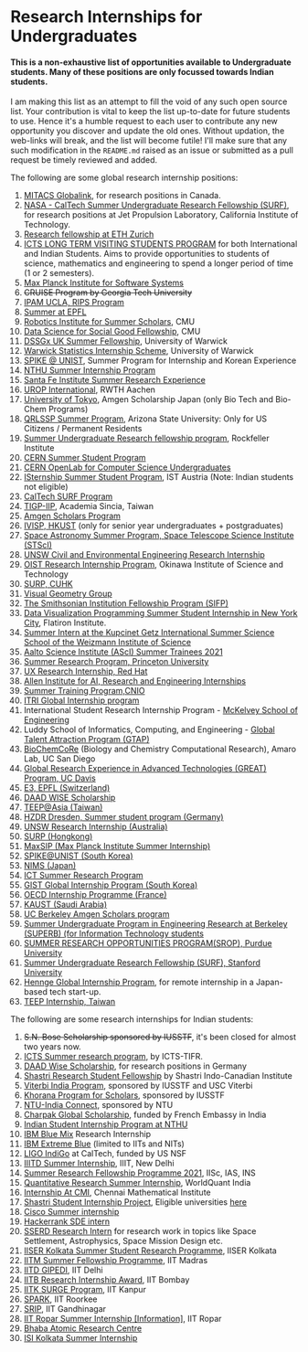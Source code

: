 # Research Internships for Undergraduates

#### This is a non-exhaustive list of opportunities available to Undergraduate students. Many of these positions are only focussed towards Indian students.

I am making this list as an attempt to fill the void of any such open source list. Your contribution is vital to keep the list up-to-date for future students to use. Hence it's a humble request to each user to contribute any new opportunity you discover and update the old ones. Without updation, the web-links will break, and the list will become futile! I'll make sure that any such modification in the `README.md` raised as an issue or submitted as a pull request be timely reviewed and added.

The following are some global research internship positions:

1. [MITACS Globalink](https://www.mitacs.ca/en/programs/globalink/globalink-research-internship), for research positions in Canada.
2. [NASA - CalTech Summer Undergraduate Research Fellowship (SURF)](https://www.jpl.nasa.gov/edu/intern/apply/caltech-summer-undergraduate-research-fellowship/), for research positions at Jet Propulsion Laboratory, California Institute of Technology.
3. [Research fellowship at ETH Zurich](https://www.inf.ethz.ch/studies/summer-research-fellowship.html)
4. [ICTS LONG TERM VISITING STUDENTS PROGRAM](https://www.icts.res.in/academic/long-term-visiting-student-program) for both International and Indian Students. Aims to provide opportunities to students of science, mathematics and engineering to spend a longer period of time (1 or 2 semesters).
4. [Max Planck Institute for Software Systems](https://apply.mpi-sws.org/register/internship/)
5. ~~CRUISE Program by Georgia Tech University~~
6. [IPAM UCLA, RIPS Program](http://www.ipam.ucla.edu/programs/student-research-programs/)
7. [Summer at EPFL](https://summer.epfl.ch/)
9. [Robotics Institute for Summer Scholars](https://riss.ri.cmu.edu/), CMU
10. [Data Science for Social Good Fellowship](https://www.dssgfellowship.org/), CMU
11. [DSSGx UK Summer Fellowship](https://warwick.ac.uk/research/data-science/warwick-data/dssgx/), University of Warwick
12. [Warwick Statistics Internship Scheme](https://warwick.ac.uk/fac/sci/statistics/research/internships/), University of Warwick
13. [SPIKE @ UNIST](https://spike.unist.ac.kr:10449/02_learn/learn03.php), Summer Program for Internship and Korean Experience
14. [NTHU Summer Internship Program](http://eng-en.web.nthu.edu.tw/files/14-1130-129169,r1447-1.php)
15. [Santa Fe Institute Summer Research Experience](https://www.santafe.edu/engage/learn/programs/undergraduate-complexity-research)
16. [UROP International](http://www.rwth-aachen.de/cms/root/Forschung/Angebote-fuer-Forschende/Angebote-fuer-Studierende/UROP/UROP-INternational/~wnr/Informationen-fuer-Studierende/?lidx=1), RWTH Aachen
17. [University of Tokyo](http://www.amgenscholars.com/japan-program), Amgen Scholarship Japan (only Bio Tech and Bio-Chem Programs)
18. [QRLSSP Summer Program](https://qrlssp.asu.edu/summerprogram), Arizona State University: Only for US Citizens / Permanent Residents
19. [Summer Undergraduate Research fellowship program](https://www.rockefeller.edu/education-and-training/surf/), Rockfeller Institute
20. [CERN Summer Student Program](https://careers.cern/summer)  
21. [CERN OpenLab for Computer Science Undergraduates](https://openlab.cern/education)
22. [ISternship Summer Student Program](https://phd.pages.ist.ac.at/isternship/), IST Austria (Note: Indian students not eligible)
23. [CalTech SURF Program](https://www.sfp.caltech.edu/programs/surf/application_information)
24. [TIGP-IIP](https://tigpsip.apps.sinica.edu.tw/index.php), Academia Sincia, Taiwan
25. [Amgen Scholars Program](amgenscholars.com/asia-program)
26. [IVISP, HKUST](https://pg.ust.hk/ivisp) (only for senior year undergraduates + postgraduates)
27. [Space Astronomy Summer Program, Space Telescope Science Institute (STScI)](http://www.stsci.edu/opportunities/space-astronomy-summer-program)
28. [UNSW Civil and Environmental Engineering Research Internship](https://www.engineering.unsw.edu.au/civil-engineering/study-with-us/international-exchange/research-internship-to-unsw-for-international-students)
29. [OIST Research Internship Program](https://admissions.oist.jp/oist-research-internship-program-description), Okinawa Institute of Science and Technology
30. [SURP, CUHK](http://www.summer.cuhk.edu.hk/surp/)
31. [Visual Geometry Group](https://www.robots.ox.ac.uk/~vgg/)
32. [The Smithsonian Institution Fellowship Program (SIFP)](https://www.smithsonianofi.com/fellowship-opportunities/smithsonian-institution-fellowship-program/)
33. [Data Visualization Programming Summer Student Internship in New York City](https://simonsfoundation.wd1.myworkdayjobs.com/en-US/simonsfoundationcareers/job/162-Fifth-Avenue/Data-Visualization-Intern--SCC_R0000579), Flatiron Institute.
34. [Summer Intern at the Kupcinet Getz International Summer Science School of the Weizmann Institute of Science](https://www.weizmann.ac.il/feinberg/admissions/kupcinet-getz-international-summer-school/about-program-0)
35. [Aalto Science Institute (AScI) Summer Trainees 2021](https://www.aalto.fi/en/open-positions/aalto-science-institute-asci-summer-trainees-2021)
36. [Summer Research Program, Princeton University](https://undergraduateresearch.princeton.edu/programs/summer-programs?field_princeton_status_eligibili_value=Non-Princeton+undergrads&field_class_year_eligibility_value=Juniors&field_division_value=Engineering)
37. [UX Research Internship, Red Hat](https://us-redhat.icims.com/jobs/83084/remote-us-nc/job)
38. [Allen Institute for AI, Research and Engineering Internships](https://allenai.org/internships)
39. [Summer Training Program,CNIO](https://www.cnio.es/en/education-and-career-development/career-development-programmes/undergraduate-students/)
40. [ITRI Global Internship program](https://www.itri.org.tw/english/ListStyle.aspx?DisplayStyle=05&SiteID=1&MmmID=617731531432246346)
41. International Student Research Internship Program - [McKelvey School of Engineering](https://engineering.wustl.edu/academics/undergraduate-research/international-student-research-internship-program.html)
42. Luddy School of Informatics, Computing, and Engineering - [Global Talent Attraction Program (GTAP)](https://luddy.indiana.edu/research/student-research/fellowship.html)
43. [BioChemCoRe](https://biochemcore.ucsd.edu/) (Biology and Chemistry Computational Research), Amaro Lab, UC San Diego 
44. [Global Research Experience in Advanced Technologies (GREAT) Program, UC Davis](https://great.ucdavis.edu/)
45. [E3, EPFL (Switzerland)](https://eee.epfl.ch/)
46. [DAAD WISE Scholarship](https://www2.daad.de/deutschland/stipendium/datenbank/en/21148-scholarship-database/?detail=50015295)
47. [TEEP@Asia (Taiwan)](https://teep.studyintaiwan.org/programs/Engineering)
48. [HZDR Dresden, Summer student program (Germany)](https://www.hzdr.de/db/Cms?pOid=34387&pNid=2519)
49. [UNSW Research Internship (Australia)](https://www.science.unsw.edu.au/student-life/student-opportunities/research-internships)
50. [SURP (Hongkong)](http://www.summer.cuhk.edu.hk/surp/?fbclid=IwAR0-H6g4x7UetRxFQkcnK95zvgjkp81TjgCZlBgv-NjrRSxWiOxy84TZuhw)
51. [MaxSIP (Max Planck Institute Summer Internship)](https://imprs-ls.opencampus.net/en/maxsip_application_info)
52. [SPIKE@UNIST (South Korea)](https://spike.unist.ac.kr:10449/02_learn/learn03.php)
53. [NIMS (Japan)](https://www.nims.go.jp/eng/hr-development/internship.html)
54. [ICT Summer Research Program](https://ict.usc.edu/academics/internships/application/)
55. [GIST Global Internship Program (South Korea)](https://www.gist.ac.kr/en/html/sub07/0702.html)
56. [OECD Internship Programme (France)](https://www.oecd.org/careers/internship-programme/)
57. [KAUST (Saudi Arabia)](https://vsrp.kaust.edu.sa/)
58. [UC Berkeley Amgen Scholars program](https://amgenscholars.berkeley.edu/)
59. [Summer Undergraduate Program in Engineering Research at Berkeley (SUPERB) (for Information Technology students](https://eecs.berkeley.edu/resources/undergrads/research/superb)
60. [SUMMER RESEARCH OPPORTUNITIES PROGRAM(SROP), Purdue University](https://www.purdue.edu/gradschool/diversity/programs/summer-research-opportunities-program/)
61. [Summer Undergraduate Research Fellowship (SURF), Stanford University](https://engineering.stanford.edu/students-academics/equity-and-inclusion-initiatives/prospective-graduate-programs/summer)
62. [Hennge Global Internship Program](https://hennge.com/global/gip.html), for remote internship in a Japan-based tech start-up.
63. [TEEP Internship, Taiwan](https://www.roc-taiwan.org/in_en/post/2749.html)

The following are some research internships for Indian students:

1. ~~S.N. Bose Scholarship sponsored by IUSSTF~~, it's been closed for almost two years now.
2. [ICTS Summer research program](https://www.icts.res.in/academic/summer-research-program), by ICTS-TIFR.
3. [DAAD Wise Scholarship](https://www.daad.de/go/en/stipa50015295), for research positions in Germany
4. [Shastri Research Student Fellowship](https://www.shastriinstitute.org/shastri-research-student-fellowship) by Shastri Indo-Canadian Institute
5. [Viterbi India Program](https://www.iusstf.org/program/iusstf-viterbi-program), sponsored by IUSSTF and USC Viterbi
6. [Khorana Program for Scholars](https://www.iusstf.org/program/khorana-program-for-scholars), sponsored by IUSSTF
7. [NTU-India Connect](https://www.ntu.edu.sg/education/student-exchanges/india-connect@ntu), sponsored by NTU
8. [Charpak Global Scholarship](https://www.inde.campusfrance.org/charpak-lab-scholarship), funded by French Embassy in India
9. [Indian Student Internship Program at NTHU](http://oga.nthu.edu.tw/news.php?id=233&lang=en)
10. [IBM Blue Mix](https://researcher.watson.ibm.com/researcher/view_group_subpage.php?id=8101) Research Internship
11. [IBM Extreme Blue](http://www-07.ibm.com/employment/in/students/extreme-blue/index.html) (limited to IITs and NITs)
12. [LIGO IndiGo](http://jobs.gw-indigo.org/tiki-index.php?page=LIGO-IndIGO+Summer+Students+Program) at CalTech, funded by US NSF
13. [IIITD Summer Internship](https://www.iiitd.ac.in/placement/internships), IIIT, New Delhi
14. [Summer Research Fellowship Programme 2021](https://web-japps.ias.ac.in:8443/fellowship2021/application_instructions.jsp), IISc, IAS, INS
15. [Quantitative Research Summer Internship](https://websim.worldquantchallenge.com/en/cms/wqc/summerprograms/india/), WorldQuant India
16. [Internship At CMI](https://www.cmi.ac.in/admissions/internships.php), Chennai Mathematical Institute
17. [Shastri Student Internship Project](https://www.shastriinstitute.org/Shastri_Student_Internship_Project), Eligible universities [here](https://www.shastriinstitute.org/member-council)
18. [Cisco Summer internship](https://jobs.cisco.com/jobs/ProjectDetail/Software-Engineer-Bachelor-s-Intern-United-States/1295250?source=Pitt+CSC&tags=CDC+SnNG+students-and-new-graduate-programs)
19. [Hackerrank SDE intern](https://breakinghierarchy.com/hackerrank-sde-intern/)
20. [SSERD Research Intern](https://www.sserd.org/internship/) for research work in topics like Space Settlement, Astrophysics, Space Mission Design etc.
21. [IISER Kolkata Summer Student Research Programme](https://www.iiserkol.ac.in/~summer.research/), IISER Kolkata
22. [IITM Summer Fellowship Programme](https://sfp.iitm.ac.in), IIT Madras
23. [IITD GIPEDI](https://web.iitd.ac.in/~subrat/SummerInternshipRules.htm), IIT Delhi
24. [IITB Research Internship Award](http://www.iitb.ac.in/en/education/research-internship), IIT Bombay
25. [IITK SURGE Program](http://surge.iitk.ac.in/about.html), IIT Kanpur
26. [SPARK](http://spark.iitr.ac.in/), IIT Roorkee
27. [SRIP](https://srip.iitgn.ac.in/info/), IIT Gandhinagar
28. [IIT Ropar Summer Internship](https://onlineportal.iitrpr.ac.in/sia-21)[ [Information]](https://www.iitrpr.ac.in/sites/default/files/Advertisement%20for%20Summer%20Internship%202021.pdf), IIT Ropar
29. [Bhaba Atomic Research Centre](http://www.barc.gov.in/student/)
30. [ISI Kolkata Summer Internship](https://www.isical.ac.in/~rcbose/internship/index.html)
